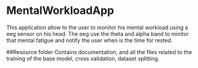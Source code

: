 # MentalWorkloadApp
This application allow to the user to monitor his mental workload using a eeg sensor on his head.
The eeg use the theta and alpha band to minitor that mental fatigue and notify the user when is the time for rested.

##Resource folder
Contains documentation, and all the files related to the training of the base model, cross validation, dataset splitting.
